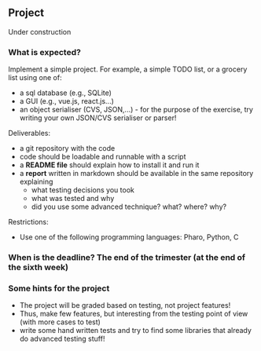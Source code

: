 ## Project 

Under construction

### What is expected?
Implement a simple project. For example, a simple TODO list, or a grocery list using one of:
 - a sql database (e.g., SQLite)
 - a GUI (e.g., vue.js, react.js...)
 - an object serialiser (CVS, JSON,...) - for the purpose of the exercise, try writing your own JSON/CVS serialiser or parser!

Deliverables:
 - a git repository with the code
 - code should be loadable and runnable with a script
 - a **README file** should explain how to install it and run it
 - a **report** written in markdown should be available in the same repository explaining
   - what testing decisions you took
   - what was tested and why
   - did you use some advanced technique? what? where? why?

Restrictions:
 - Use one of the following programming languages: Pharo, Python, C

### When is the deadline? The end of the trimester (at the end of the sixth week)
 
### Some hints for the project
- The project will be graded based on testing, not project features!
- Thus, make few features, but interesting from the testing point of view (with more cases to test)
- write some hand written tests and try to find some libraries that already do advanced testing stuff!
